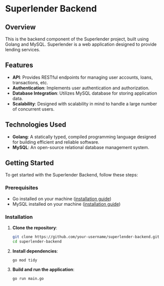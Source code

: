 # Superlender Backend

## Overview

This is the backend component of the Superlender project, built using Golang and MySQL. Superlender is a web application designed to provide lending services.

## Features

- **API**: Provides RESTful endpoints for managing user accounts, loans, transactions, etc.
- **Authentication**: Implements user authentication and authorization.
- **Database Integration**: Utilizes MySQL database for storing application data.
- **Scalability**: Designed with scalability in mind to handle a large number of concurrent users.

## Technologies Used

- **Golang**: A statically typed, compiled programming language designed for building efficient and reliable software.
- **MySQL**: An open-source relational database management system.

## Getting Started

To get started with the Superlender Backend, follow these steps:

### Prerequisites

- Go installed on your machine ([installation guide](https://golang.org/doc/install))
- MySQL installed on your machine ([installation guide](https://dev.mysql.com/doc/mysql-installation-excerpt/5.7/en/))

### Installation

1. **Clone the repository**:
   ```bash
   git clone https://github.com/your-username/superlender-backend.git
   cd superlender-backend

2. **Install dependencies**:
   ```
   go mod tidy

4. **Build and run the application**:
   ```
   go run main.go